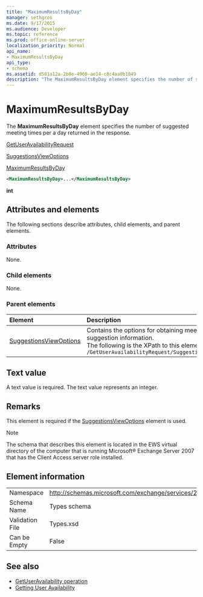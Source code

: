 ```yaml
---
title: "MaximumResultsByDay"
manager: sethgros
ms.date: 9/17/2015
ms.audience: Developer
ms.topic: reference
ms.prod: office-online-server
localization_priority: Normal
api_name:
- MaximumResultsByDay
api_type:
- schema
ms.assetid: d581a12a-2b8e-4960-ae14-c8c4aa0b1849
description: "The MaximumResultsByDay element specifies the number of suggested meeting times per a day returned in the response."
---
```


# MaximumResultsByDay

The **MaximumResultsByDay** element specifies the number of suggested meeting times per a day returned in the response. 
  
[GetUserAvailabilityRequest](getuseravailabilityrequest.md)
  
[SuggestionsViewOptions](suggestionsviewoptions.md)
  
[MaximumResultsByDay](maximumresultsbyday.md)
  
```xml
<MaximumResultsByDay>...</MaximumResultsByDay>
```

**int**

## Attributes and elements

The following sections describe attributes, child elements, and parent elements.
  
### Attributes

None.
  
### Child elements

None.
  
### Parent elements

|**Element**|**Description**|
|:-----|:-----|
|[SuggestionsViewOptions](suggestionsviewoptions.md) <br/> |Contains the options for obtaining meeting suggestion information.  <br/> The following is the XPath to this element:  <br/>  `/GetUserAvailabilityRequest/SuggestionViewOptions` <br/> |
   
## Text value

A text value is required. The text value represents an integer.
  
## Remarks

This element is required if the [SuggestionsViewOptions](suggestionsviewoptions.md) element is used. 
  
> [!NOTE]
> The schema that describes this element is located in the EWS virtual directory of the computer that is running Microsoft® Exchange Server 2007 that has the Client Access server role installed. 
  
## Element information

|||
|:-----|:-----|
|Namespace  <br/> |http://schemas.microsoft.com/exchange/services/2006/types  <br/> |
|Schema Name  <br/> |Types schema  <br/> |
|Validation File  <br/> |Types.xsd  <br/> |
|Can be Empty  <br/> |False  <br/> |
   
## See also

- [GetUserAvailability operation](getuseravailability-operation.md)
- [Getting User Availability](http://msdn.microsoft.com/library/d4133fcb-9b0f-4e6b-aadf-a389da83516a%28Office.15%29.aspx)

